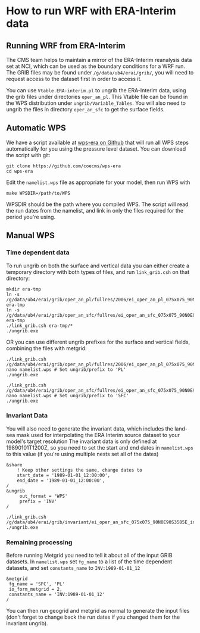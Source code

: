 # How to run WRF with ERA-Interim data

## Running WRF from ERA-Interim

The CMS team helps to maintain a mirror of the ERA-Interim reanalysis data set at NCI, which can be used as the boundary
conditions for a WRF run. The GRIB files may be found under `/g/data/ub4/erai/grib/`, you will need to request access to the dataset first in order to access it.

You can use `Vtable.ERA-interim.pl` to ungrib the ERA-Interim data,
using the grib files under directories `oper_an_pl`. This Vtable file
can be found in the WPS distribution under `ungrib/Variable_Tables`. You
will also need to ungrib the files in directory `oper_an_sfc` to get the
surface fields.

## Automatic WPS

We have a script available at [wps-era on Github](https://github.com/coecms/wps-era) that will run all WPS
steps automatically for you using the pressure level dataset. You can download the script with git:

```shell
git clone https://github.com/coecms/wps-era
cd wps-era
```

Edit the `namelist.wps` file as appropriate for your model, then run WPS with

``` shell
make WPSDIR=/path/to/WPS
```

WPSDIR should be the path where you compiled WPS. The script will read the run dates from the namelist, and link in only the files required for the period you're using.

## Manual WPS


### Time dependent data

To run ungrib on both the surface and vertical data you can either create a temporary directory with both types of files, and run `link_grib.csh` on that directory:

```shell
mkdir era-tmp
ln -s /g/data/ub4/erai/grib/oper_an_pl/fullres/2006/ei_oper_an_pl_075x075_90N0E90S35925E_200603* era-tmp
ln -s /g/data/ub4/erai/grib/oper_an_sfc/fullres/ei_oper_an_sfc_075x075_90N0E90S35925E_200603* era-tmp
./link_grib.csh era-tmp/*
./ungrib.exe
```

OR you can use different ungrib prefixes for the surface and vertical fields, combining the files with metgrid:

``` shell
./link_grib.csh /g/data/ub4/erai/grib/oper_an_pl/fullres/2006/ei_oper_an_pl_075x075_90N0E90S35925E_200603*
nano namelist.wps # Set ungrib/prefix to 'PL'
./ungrib.exe

./link_grib.csh /g/data/ub4/erai/grib/oper_an_sfc/fullres/ei_oper_an_sfc_075x075_90N0E90S35925E_200603*
nano namelist.wps # Set ungrib/prefix to 'SFC'
./ungrib.exe
```

### Invariant Data ###

You will also need to generate the invariant data, which includes the land-sea mask used for interpolating the ERA Interim source dataset to your model's target resolution The invariant data is only defined at 19890101T1200Z, so you need to set the start and end dates in `namelist.wps` to this value (if you're using multiple nests set all of the dates)

``` shell
&share
    ! Keep other settings the same, change dates to
    start_date = '1989-01-01_12:00:00',
    end_date = '1989-01-01_12:00:00',
/
&ungrib
     out_format = 'WPS'
     prefix = 'INV'
/
```

``` shell
./link_grib.csh /g/data/ub4/erai/grib/invariant/ei_oper_an_sfc_075x075_90N0E90S3585E_invariant
./ungrib.exe
```

### Remaining processing

Before running Metgrid you need to tell it about all of the input GRIB
datasets. In `namelist.wps` set `fg_name` to a list of the time
dependent datasets, and set `constants_name` to `INV:1989-01-01_12`

```shell
&metgrid
 fg_name = 'SFC', 'PL'
 io_form_metgrid = 2,
 constants_name = 'INV:1989-01-01_12'
/
```

You can then run geogrid and metgrid as normal to generate the input
files (don't forget to change back the run dates if you changed them
for the invariant ungrib).


